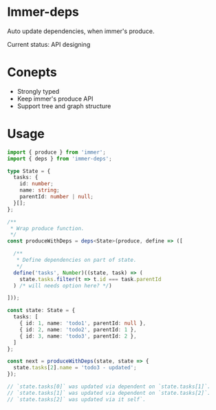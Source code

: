 # Immer-deps
Auto update dependencies, when immer's produce.

Current status: API designing

# Conepts
- Strongly typed
- Keep immer's produce API
- Support tree and graph structure

# Usage

```ts
import { produce } from 'immer';
import { deps } from 'immer-deps';

type State = {
  tasks: {
    id: number;
    name: string;
    parentId: number | null;
  }[];
};

/**
 * Wrap produce function.
 */
const produceWithDeps = deps<State>(produce, define => ([

  /**
   * Define dependencies on part of state.
   */
  define('tasks', Number)((state, task) => (
    state.tasks.filter(t => t.id === task.parentId
  ) /* will needs option here? */)

]));

const state: State = {
  tasks: [
    { id: 1, name: 'todo1', parentId: null },
    { id: 2, name: 'todo2', parentId: 1 },
    { id: 3, name: 'todo3', parentId: 2 },
  ]
};

const next = produceWithDeps(state, state => {
  state.tasks[2].name = 'todo3 - updated';
});

// `state.tasks[0]` was updated via dependent on `state.tasks[1]`.
// `state.tasks[1]` was updated via dependent on `state.tasks[2]`.
// `state.tasks[2]` was updated via it self`.
```

